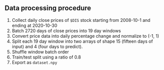 ## Data processing procedure
1. Collect daily close prices of `$DIS` stock starting from 2008-10-1 and ending at 2020-10-30
2. Batch 2720 days of close prices into 19 day windows
3. Convert price data into daily percentage change and normalize to (-1, 1)
4. Split each 19 day window into two arrays of shape 15 (fifteen days of input) and 4 (four days to predict).
5. Shuffle window batch order
6. Train/test split using a ratio of 0.8  
7. Export as `dataset.npy`
